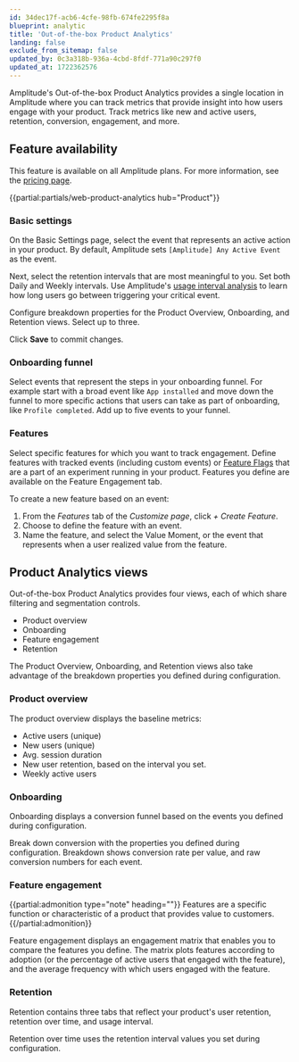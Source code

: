 ```yaml
---
id: 34dec17f-acb6-4cfe-98fb-674fe2295f8a
blueprint: analytic
title: 'Out-of-the-box Product Analytics'
landing: false
exclude_from_sitemap: false
updated_by: 0c3a318b-936a-4cbd-8fdf-771a90c297f0
updated_at: 1722362576
---
```

Amplitude's Out-of-the-box Product Analytics provides a single location in Amplitude where you can track metrics that provide insight into how users engage with your product. Track metrics like new and active users, retention, conversion, engagement, and more.

## Feature availability

This feature is available on all Amplitude plans. For more information, see the [pricing page](https://amplitude.com/pricing).

{{partial:partials/web-product-analytics hub="Product"}}

### Basic settings

On the Basic Settings page, select the event that represents an active action in your product. By default, Amplitude sets `[Amplitude] Any Active Event` as the event.

Next, select the retention intervals that are most meaningful to you. Set both Daily and Weekly intervals. Use Amplitude's [usage interval analysis](/docs/analytics/charts/retention-analysis/retention-analysis-usage-interval) to learn how long users go between triggering your critical event.

Configure breakdown properties for the Product Overview, Onboarding, and Retention views. Select up to three.

Click **Save** to commit changes.

### Onboarding funnel

Select events that represent the steps in your onboarding funnel. For example start with a broad event like `App installed` and move down the funnel to more specific actions that users can take as part of onboarding, like `Profile completed`. Add up to five events to your funnel.

### Features

Select specific features for which you want to track engagement. Define features with tracked events (including custom events) or [Feature Flags](/docs/experiment/workflow/feature-flag-rollouts) that are a part of an experiment running in your product. Features you define are available on the Feature Engagement tab.

To create a new feature based on an event:

1. From the *Features* tab of the *Customize page*, click *+ Create Feature*.
2. Choose to define the feature with an event.
3. Name the feature, and select the Value Moment, or the event that represents when a user realized value from the feature.

## Product Analytics views

Out-of-the-box Product Analytics provides four views, each of which share filtering and segmentation controls.

* Product overview
* Onboarding
* Feature engagement
* Retention

The Product Overview, Onboarding, and Retention views also take advantage of the breakdown properties you defined during configuration.

### Product overview

The product overview displays the baseline metrics:

* Active users (unique)
* New users (unique)
* Avg. session duration
* New user retention, based on the interval you set.
* Weekly active users

### Onboarding

Onboarding displays a conversion funnel based on the events you defined during configuration.

Break down conversion with the properties you defined during configuration. Breakdown shows conversion rate per value, and raw conversion numbers for each event.

### Feature engagement

{{partial:admonition type="note" heading=""}}
Features are a specific function or characteristic of a product that provides value to customers.
{{/partial:admonition}}

Feature engagement displays an engagement matrix that enables you to compare the features you define. The matrix plots features according to adoption (or the percentage of active users that engaged with the feature), and the average frequency with which users engaged with the feature.

### Retention

Retention contains three tabs that reflect your product's user retention, retention over time, and  usage interval.

Retention over time uses the retention interval values you set during configuration.
